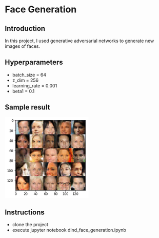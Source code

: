 # Face Generation

## Introduction

In this project, I used generative adversarial networks to generate new images of faces.

## Hyperparameters

* batch_size = 64
* z_dim = 256
* learning_rate = 0.001
* beta1 = 0.1

## Sample result

![sample](images/faces.png "Sample result")


## Instructions

* clone the project
* execute jupyter notebook dlnd_face_generation.ipynb


